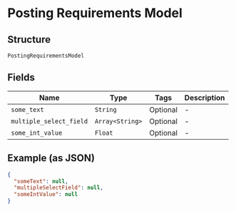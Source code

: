 
# Posting Requirements Model

## Structure

`PostingRequirementsModel`

## Fields

| Name | Type | Tags | Description |
|  --- | --- | --- | --- |
| `some_text` | `String` | Optional | - |
| `multiple_select_field` | `Array<String>` | Optional | - |
| `some_int_value` | `Float` | Optional | - |

## Example (as JSON)

```json
{
  "someText": null,
  "multipleSelectField": null,
  "someIntValue": null
}
```


